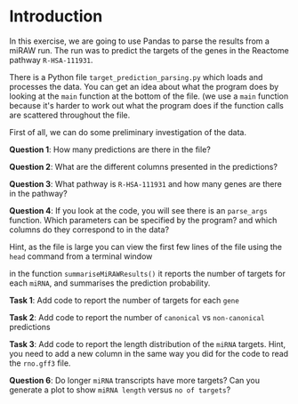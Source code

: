 # Introduction
In this exercise, we are going to use Pandas to parse the results from a miRAW run. The run was to predict the targets of the genes in the Reactome pathway `R-HSA-111931`.

There is a Python file `target_prediction_parsing.py` which loads and processes the data. You can get an idea about what the program does by looking at the `main` function at the bottom of the file. (we use a `main` function because it's harder to work out what the program does if the function calls are scattered throughout the file.

First of all, we can do some preliminary investigation of the data.

**Question 1**: How many predictions are there in the file?

**Question 2**: What are the different columns presented in the predictions?

**Question 3**: What pathway is `R-HSA-111931` and how many genes are there in the pathway?

**Question 4**: If you look at the code, you will see there is an `parse_args` function. Which parameters can be specified by the program? and which columns do they correspond to in the data?

Hint, as the file is large you can view the first few lines of the file using the `head` command from a terminal window

in the function `summariseMiRAWResults()` it reports the number of targets for each `miRNA`, and summarises the prediction probability.

**Task 1**: 
Add code to report the number of targets for each `gene`

**Task 2**:
Add code to report the number of `canonical` vs `non-canonical` predictions

**Task 3**:
Add code to report the length distribution of the `miRNA` targets. Hint, you need to add a new column in the same way you did for the code to read the `rno.gff3` file.

**Question 6**:
Do longer `miRNA` transcripts have more targets? Can you generate a plot to show `miRNA length` versus `no of targets`?